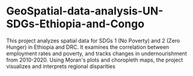# GeoSpatial-data-analysis-UN-SDGs-Ethiopia-and-Congo
 This project analyzes spatial data for SDGs 1 (No Poverty) and 2 (Zero Hunger) in Ethiopia and DRC. It examines the correlation between employment rates and poverty, and tracks changes in undernourishment from 2010-2020. Using Moran's plots and choropleth maps, the project visualizes and interprets regional disparities
